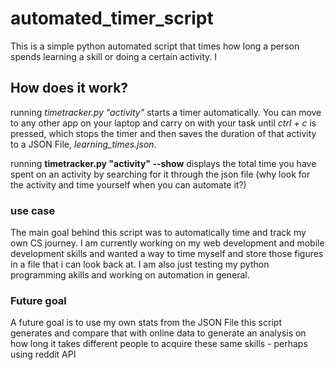 # automated_timer_script

This is a simple python automated script that times how long a person spends learning a skill or doing a certain activity. I

## How does it work?
running *timetracker.py "activity"* starts a timer automatically. You can move to any other app on your laptop and carry on with your task until *ctrl + c* is pressed, which stops the timer and then saves the duration of that activity to a JSON File, *learning_times.json*.

running **timetracker.py "activity" --show** displays the total time you have spent on an activity by searching for it through the json file (why look for the activity and time yourself when you can automate it?)

### use case
The main goal behind this script was to automatically time and track my own CS journey. I am currently working on my web development and mobile development skills and wanted a way to time myself and store those figures in a file that i can look back at. I am also just testing my python programming akills and working on automation in general. 

### Future goal
A future goal is to use my own stats from the JSON File this script generates and compare that with online data to generate an analysis on how long it takes different people to acquire these same skills - perhaps using reddit API 

